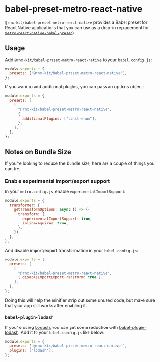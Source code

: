 # babel-preset-metro-react-native

`@rnx-kit/babel-preset-metro-react-native` provides a Babel preset for React
Native applications that you can use as a drop-in replacement for
[`metro-react-native-babel-preset`](https://github.com/facebook/metro/tree/master/packages/metro-react-native-babel-preset)).

## Usage

Add `@rnx-kit/babel-preset-metro-react-native` to your `babel.config.js`:

```js
module.exports = {
  presets: ["@rnx-kit/babel-preset-metro-react-native"],
};
```

If you want to add additional plugins, you can pass an options object:

```js
module.exports = {
  presets: [
    [
      "@rnx-kit/babel-preset-metro-react-native",
      {
        additionalPlugins: ["const-enum"],
      },
    ],
  ],
};
```

## Notes on Bundle Size

If you're looking to reduce the bundle size, here are a couple of things you can
try.

### Enable experimental import/export support

In your `metro.config.js`, enable `experimentalImportSupport`:

```js
module.exports = {
  transformer: {
    getTransformOptions: async () => ({
      transform: {
        experimentalImportSupport: true,
        inlineRequires: true,
      },
    }),
  },
};
```

And disable import/export transformation in your `babel.config.js`:

```js
module.exports = {
  presets: [
    [
      "@rnx-kit/babel-preset-metro-react-native",
      { disableImportExportTransform: true },
    ],
  ],
};
```

Doing this will help the minifier strip out some unused code, but make sure that
your app still works after enabling it.

### `babel-plugin-lodash`

If you're using [Lodash](https://lodash.com), you can get some reduction with
[babel-plugin-lodash](https://github.com/lodash/babel-plugin-lodash). Add it to
your `babel.config.js` like below:

```js
module.exports = {
  presets: ["@rnx-kit/babel-preset-metro-react-native"],
  plugins: ["lodash"],
};
```
